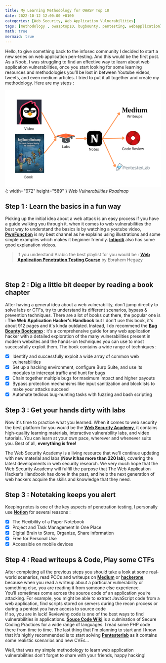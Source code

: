 ```yaml
---
title: My Learning Methodology for OWASP Top 10
date: 2022-10-12 12:00:00 +0100
categories: [Web Security, Web Application Vulnerabilities]
tags: [methodology , owasptop10, bugbounty, pentesting, webapplication]     # TAG names should always be lowercase
math: true
mermaid: true
---
```

Hello, to give something back to the infosec community I decided to start a new series on web application pen-testing. And this would be the first post.
<br>
As a Noob, I was struggling to find an effective way to learn about web application vulnerabilities, once you start looking for some learning resources and methodologies you’ll be lost in between Youtube videos, tweets, and even medium articles. I tried to put it all together and create my methodology. Here are my steps :

![Desktop View](/assets/img/web-roadmap.png){: width="972" height="589" }
_Web Vulnerabilities Roadmap_
<br>
## Step 1 : Learn the basics in a fun way
Picking up the initial idea about a web attack is an easy process if you have a guide walking you through it. when it comes to web vulnerabilities the best way to understand the basics is by watching a youtube video, [**PwnFunction**](https://youtube.com/playlist?list=PLI_rLWXMqpSl_TqX9bbisW-d7tDqcVvOJ) is my best channel as he explains using illustrations and some simple examples which makes it beginner friendly. [**Intigriti**](https://www.youtube.com/c/intigriti/featured) also has some good explanation videos.
<br>
> If you understand Arabic the best playlist for you would be : [**Web Application Penetration Testing Course**](https://youtube.com/playlist?list=PLv7cogHXoVhXvHPzIl1dWtBiYUAL8baHj) by Ebrahem Hegazy
<br>

## Step 2 : Dig a little bit deeper by reading a book chapter
After having a general idea about a web vulnerability, don't jump directly to solve labs or CTFs, try to understand its different scenarios, bypass & prevention techniques. There are a lot of books out there, the popular one is : **The Web Application Hacker's Handbook** but I don't use this book, it's about 912 pages and it's kinda outdated. Instead, I do recommend the [**Bug Bounty Bootcamp**](https://nostarch.com/bug-bounty-bootcamp) : it's a comprehensive guide for any web application hacker with a detailed exploration of the many vulnerabilities present in modern websites and the hands-on techniques you can use to most successfully exploit them.
The book contains a wide range of techniques :
- [x] Identify and successfully exploit a wide array of common web vulnerabilities
- [x] Set up a hacking environment, configure Burp Suite, and use its modules to intercept traffic and hunt for bugs
- [x] Chain together multiple bugs for maximum impact and higher payouts
- [x] Bypass protection mechanisms like input sanitization and blocklists to make your attacks succeed
- [x] Automate tedious bug-hunting tasks with fuzzing and bash scripting

## Step 3 : Get your hands dirty with labs
Now it's time to practice what you learned. When it comes to web security the best platform for you would be the [**Web Security Academy**](https://portswigger.net/web-security), it contains high-quality learning materials, interactive vulnerability labs, and video tutorials. You can learn at your own pace, wherever and whenever suits you. Best of all, **everything is free!**

The Web Security Academy is a living resource that we'll continue updating with new material and labs (**Now it has more than 220 lab**), covering the latest developments in web security research. We very much hope that the Web Security Academy will fulfill the purpose that The Web Application Hacker's Handbook has done in the past, and help the next generation of web hackers acquire the skills and knowledge that they need.

## Step 3 : Notetaking keeps you alert
Keeping notes is one of the key aspects of penetration testing, I personally use [**Notion**](https://notion.so) for several reasons :
 - [x] The Flexibility of a Paper Notebook
 - [x] Project and Task Management In One Place
 - [x] Digital Brain to Store, Organize, Share information
 - [x] Free for Personal Use
 - [x] Accessible on mobile devices

## Step 4 : Read writeups & Code, Play some CTFs
After completing all the previous steps you should take a look at some real-world scenarios, read POCs and writeups on [**Medium**](https://medium.com/@infosecwriteups) or [**hackerone**](https://hackerone.com/hacktivity) because when you read a writeup about a particular vulnerability or something else, you are reading it from someone else experience. 
<br>
You’ll sometimes come across the source code of an application you’re attacking. For example, you might be able to extract 
JavaScript code from a web application, find 
scripts stored on servers during the recon process or during a pentest you have access to source code  
If so, you are in luck! Reviewing code is one of the 
best ways to find vulnerabilities in applications. [**Souce Code Wiki**](https://securecode.wiki/) is a culmination of Secure Coding Practices for a wide range of languages. I read some PHP code there from time to time.
The last thing that I'm planning to start and I know that it's highly recommended is to start solving [**Pentesterlab**](https://pentesterlab.com/) as it contains some realistic scenarios and new CVEs...

Well, that was my simple methodology to learn web application vulnerabilities don't forget to share with your friends, happy hacking!